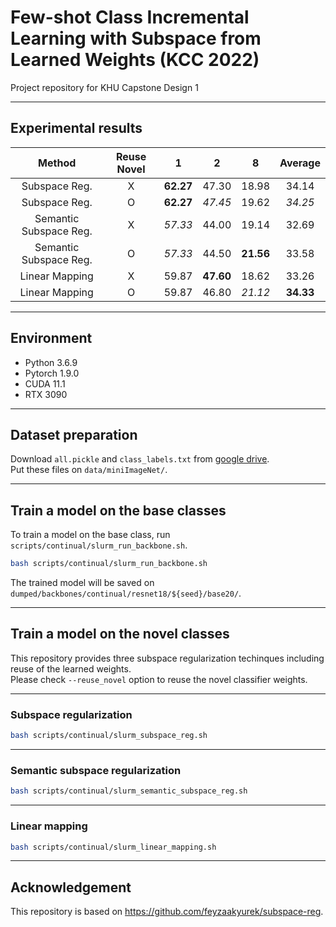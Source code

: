 # Few-shot Class Incremental Learning with Subspace from Learned Weights (KCC 2022)
Project repository for KHU Capstone Design 1

---  

## Experimental results
|         Method         | Reuse Novel |     1     |     2     |     8     |  Average  |
|:----------------------:|:-----------:|:---------:|:---------:|:---------:|:---------:|
|      Subspace Reg.     |      X      | **62.27** |   47.30   |   18.98   |   34.14   |
|      Subspace Reg.     |      O      | **62.27** |  _47.45_  |   19.62   |  _34.25_  |
| Semantic Subspace Reg. |      X      |  _57.33_  |   44.00   |   19.14   |   32.69   |
| Semantic Subspace Reg. |      O      |  _57.33_  |   44.50   | **21.56** |   33.58   |
|     Linear Mapping     |      X      |   59.87   | **47.60** |   18.62   |   33.26   |
|     Linear Mapping     |      O      |   59.87   |   46.80   |  _21.12_  | **34.33** |

---

## Environment
- Python 3.6.9  
- Pytorch 1.9.0  
- CUDA 11.1  
- RTX 3090
---

## Dataset preparation  
Download `all.pickle` and `class_labels.txt` from [google drive](https://drive.google.com/drive/folders/1muZBsSYkZgoXxvMJDkp8vMDqpOen86J9?usp=sharing).  
Put these files on `data/miniImageNet/`.

---

## Train a model on the base classes  
To train a model on the base class, run `scripts/continual/slurm_run_backbone.sh`.
``` bash
bash scripts/continual/slurm_run_backbone.sh
```
The trained model will be saved on `dumped/backbones/continual/resnet18/${seed}/base20/`.

---

## Train a model on the novel classes
This repository provides three subspace regularization techinques including reuse of the learned weights.  
Please check `--reuse_novel` option to reuse the novel classifier weights.

---

### Subspace regularization
```bash
bash scripts/continual/slurm_subspace_reg.sh
```

---

### Semantic subspace regularization
```bash
bash scripts/continual/slurm_semantic_subspace_reg.sh
```

---

### Linear mapping
```bash
bash scripts/continual/slurm_linear_mapping.sh
```

---

## Acknowledgement
This repository is based on https://github.com/feyzaakyurek/subspace-reg.
